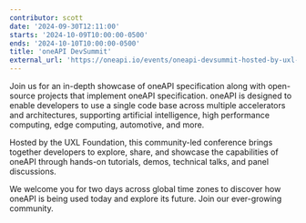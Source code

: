 ```yaml
---
contributor: scott
date: '2024-09-30T12:11:00'
starts: '2024-10-09T10:00:00-0500'
ends: '2024-10-10T10:00:00-0500'
title: 'oneAPI DevSummit'
external_url: 'https://oneapi.io/events/oneapi-devsummit-hosted-by-uxl-foundation/'
---
```


Join us for an in-depth showcase of oneAPI specification along with open-source projects that implement oneAPI
specification. oneAPI is designed to enable developers to use a single code base across multiple accelerators and
architectures, supporting artificial intelligence, high performance computing, edge computing, automotive, and more.

Hosted by the UXL Foundation, this community-led conference brings together developers to explore, share, and showcase
the capabilities of oneAPI through hands-on tutorials, demos, technical talks, and panel discussions.

We welcome you for two days across global time zones to discover how oneAPI is being used today and explore its future.
Join our ever-growing community.
